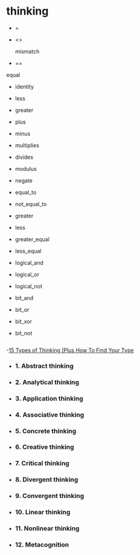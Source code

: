 # thinking

- =

  

- <>

  mismatch

-  ==

  equal

  

- identity

- less 

- greater 



- plus

- minus

- multiplies

- divides

- modulus

- negate

 

- equal_to

- not_equal_to

- greater

- less

- greater_equal

- less_equal

  

- logical_and

- logical_or

- logical_not

  

- bit_and

- bit_or

- bit_xor

- bit_not

 ```

 ```



-[15 Types of Thinking (Plus How To Find Your Type](https://www.indeed.com/career-advice/career-development/type-of-thinking)

- ### **1. Abstract thinking**

- ### **2. Analytical thinking**

- ### **3. Application thinking**

- ### **4. Associative thinking**

- ### **5. Concrete thinking**

- ### **6. Creative thinking**

- ### **7. Critical thinking**

- ### **8. Divergent thinking**

- ### **9. Convergent thinking**

- ### **10. Linear thinking**

- ### **11. Nonlinear thinking**

- ### **12. Metacognition**

